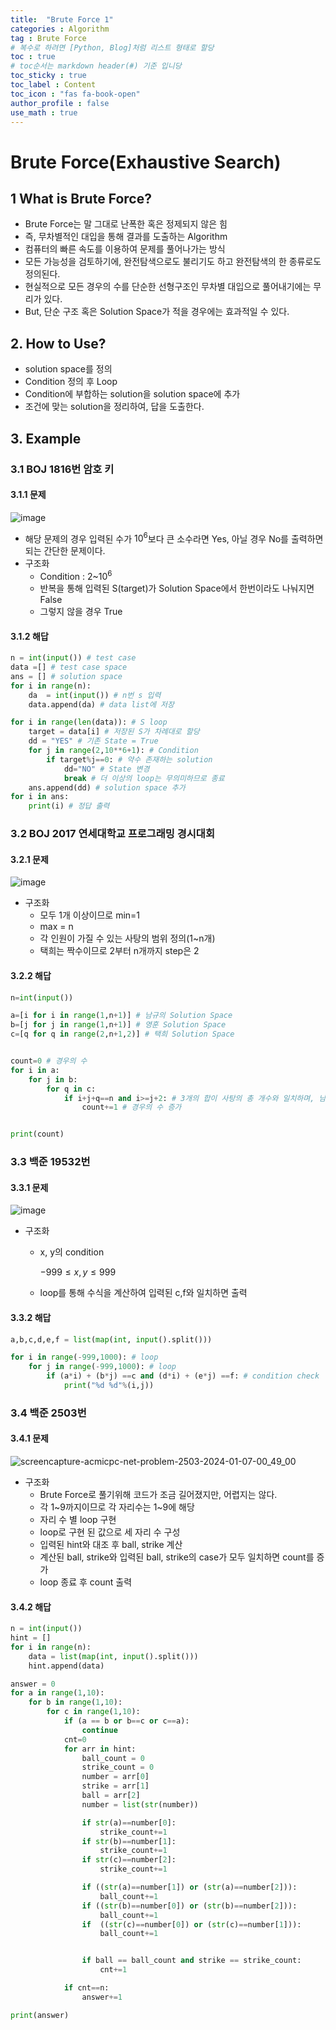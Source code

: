 ```yaml
---
title:  "Brute Force 1"
categories : Algorithm
tag : Brute Force
# 복수로 하려면 [Python, Blog]처럼 리스트 형태로 할당
toc : true
# toc순서는 markdown header(#) 기준 입니당
toc_sticky : true
toc_label : Content
toc_icon : "fas fa-book-open"
author_profile : false
use_math : true
---
```


# Brute Force(Exhaustive Search)

## 1 What is Brute Force?
- Brute Force는 말 그대로 난폭한 혹은 정제되지 않은 힘
- 즉, 무차별적인 대입을 통해 결과를 도출하는 Algorithm
- 컴퓨터의 빠른 속도를 이용하여 문제를 풀어나가는 방식
- 모든 가능성을 검토하기에, 완전탐색으로도 불리기도 하고 완전탐색의 한 종류로도 정의된다.
- 현실적으로 모든 경우의 수를 단순한 선형구조인 무차별 대입으로 풀어내기에는 무리가 있다.
- But, 단순 구조 혹은 Solution Space가 적을 경우에는 효과적일 수 있다.

## 2. How to Use?
- solution space를 정의
- Condition 정의 후 Loop
- Condition에 부합하는 solution을 solution space에 추가
- 조건에 맞는 solution을 정리하여, 답을 도출한다.

## 3. Example

### 3.1 BOJ 1816번 암호 키

#### 3.1.1 문제
![image](https://github.com/SEUNGYEOPOH/SEUNGYEOPOH/assets/81912557/9c26771f-73ef-46dd-97b1-20211801f9d4)

- 해당 문제의 경우 입력된 수가 $10^6$보다 큰 소수라면 Yes, 아닐 경우 No를 출력하면 되는 간단한 문제이다.
- 구조화
    - Condition : 2~$10^6$
    - 반복을 통해 입력된 S(target)가 Solution Space에서 한번이라도 나눠지면 False
    - 그렇지 않을 경우 True

#### 3.1.2 해답
```python
n = int(input()) # test case
data =[] # test case space
ans = [] # solution space
for i in range(n):
    da  = int(input()) # n번 s 입력
    data.append(da) # data list에 저장

for i in range(len(data)): # S loop
    target = data[i] # 저장된 S가 차례대로 할당
    dd = "YES" # 기존 State = True
    for j in range(2,10**6+1): # Condition
        if target%j==0: # 약수 존재하는 solution
            dd="NO" # State 변경
            break # 더 이상의 loop는 무의미하므로 종료
    ans.append(dd) # solution space 추가
for i in ans:
    print(i) # 정답 출력
```

### 3.2 BOJ 2017 연세대학교 프로그래밍 경시대회
#### 3.2.1 문제
![image](https://github.com/SEUNGYEOPOH/SEUNGYEOPOH/assets/81912557/4fd0bcf5-a673-4645-945a-bc4244585ed9)

- 구조화
    - 모두 1개 이상이므로 min=1
    - max = n
    - 각 인원이 가질 수 있는 사탕의 범위 정의(1~n개)
    - 택희는 짝수이므로 2부터 n개까지 step은 2


#### 3.2.2 해답 
```python
n=int(input())

a=[i for i in range(1,n+1)] # 남규의 Solution Space
b=[j for j in range(1,n+1)] # 영훈 Solution Space
c=[q for q in range(2,n+1,2)] # 택희 Solution Space


count=0 # 경우의 수 
for i in a:
    for j in b:
        for q in c: 
            if i+j+q==n and i>=j+2: # 3개의 합이 사탕의 총 개수와 일치하며, 남규가 영훈이보다 2개 많을 경우
                count+=1 # 경우의 수 증가


print(count)

```

### 3.3 백준 19532번

#### 3.3.1 문제
![image](https://github.com/SEUNGYEOPOH/SEUNGYEOPOH/assets/81912557/520e118b-a10f-4d0f-91ce-00285337de90)

- 구조화
    - x, y의 condition 

        $-999 \leq x,y \leq 999$

    - loop를 통해 수식을 계산하여 입력된 c,f와 일치하면 출력

#### 3.3.2 해답 
```python
a,b,c,d,e,f = list(map(int, input().split()))

for i in range(-999,1000): # loop
    for j in range(-999,1000): # loop
        if (a*i) + (b*j) ==c and (d*i) + (e*j) ==f: # condition check
            print("%d %d"%(i,j)) 
```
### 3.4 백준 2503번

#### 3.4.1 문제
![screencapture-acmicpc-net-problem-2503-2024-01-07-00_49_00](https://github.com/SEUNGYEOPOH/SEUNGYEOPOH/assets/81912557/58a3f009-340a-40e0-8791-ac796d04d9b3)

- 구조화
    - Brute Force로 풀기위해 코드가 조금 길어졌지만, 어렵지는 않다.
    - 각 1~9까지이므로 각 자리수는 1~9에 해당
    - 자리 수 별 loop 구현
    - loop로 구현 된 값으로 세 자리 수 구성
    - 입력된 hint와 대조 후 ball, strike 계산
    - 계산된 ball, strike와 입력된 ball, strike의 case가 모두 일치하면 count를 증가
    - loop 종료 후 count 출력

#### 3.4.2 해답 
```python
n = int(input())
hint = []
for i in range(n):
    data = list(map(int, input().split()))
    hint.append(data)

answer = 0
for a in range(1,10):
    for b in range(1,10):
        for c in range(1,10):
            if (a == b or b==c or c==a):
                continue
            cnt=0
            for arr in hint:
                ball_count = 0
                strike_count = 0
                number = arr[0]
                strike = arr[1]
                ball = arr[2]
                number = list(str(number))

                if str(a)==number[0]:
                    strike_count+=1
                if str(b)==number[1]:
                    strike_count+=1
                if str(c)==number[2]:
                    strike_count+=1

                if ((str(a)==number[1]) or (str(a)==number[2])):
                    ball_count+=1
                if ((str(b)==number[0]) or (str(b)==number[2])):
                    ball_count+=1
                if  ((str(c)==number[0]) or (str(c)==number[1])):
                    ball_count+=1


                if ball == ball_count and strike == strike_count:
                    cnt+=1

            if cnt==n:
                answer+=1

print(answer)
```